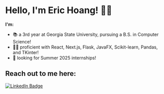 # Hello, I'm Eric Hoang! 👋😺
**I'm:**
- 📚 a 3rd year at Georgia State University, pursuing a B.S. in Computer Science!
- 👨‍💻 proficient with React, Next.js, Flask, JavaFX, Scikit-learn, Pandas, and TKinter!
- 👔 looking for Summer 2025 internships!

## Reach out to me here:
<div id="badges">
  <a href="https://www.linkedin.com/in/erichoang2/">
    <img src="https://img.shields.io/badge/LinkedIn-blue?style=for-the-badge&logo=linkedin&logoColor=white" alt="LinkedIn Badge"/>
  </a>
</div>
